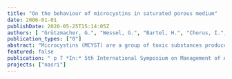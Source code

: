 ```yaml
---
title: "On the behaviour of microcystins in saturated porous medium"
date: 2006-01-01
publishDate: 2020-05-25T15:14:05Z
authors: [ "Grützmacher, G.", "Wessel, G.", "Bartel, H.", "Chorus, I.", "Holzbecher, E." ]
publication_types: ["0"]
abstract: "Microcystins (MCYST) are a group of toxic substances produced by cyanobacteria (‘blue-green-algae’). In case of cyanobacterial blooms microcystin concentrations in surface waters may reach values far above the value proposed as provisional guideline for drinking water by the WHO of 1 µg/L for MCYST-LR. For drinking water production via underground passage it is therefore necessary to ensure removal to a large extent. For this reason experiments with extracellular microcystins were conducted in the laboratory as well as in a natural setting on the UBA’s (German Federal Environmental Agency) experimental field for simulation of underground passage. Laboratory batch experiments showed that adsorption of microcystins can be neglected in sandy material (kd < 1 cm³/g). Batch and column experiments identified biodegradation as the predominant elimination process in these sediments. The degradation rates derived from laboratory column experiments as well as semi-technical scale enclosure experiments varied between 0.2 d–1 and 18 d–1. In the worst case this means a half life of 2.8 days, so that under aerobic conditions contact times of several days should be sufficient to eliminate MCYST to an extent safe for use as drinking water."
featured: false
publication: " p 7 *In:* 5th International Symposium on Management of Aquifer Recharge / IHP-VI, Series on Groundwater. Berlin. 11. – 16.6.2005"
projects: ["nasri"]
---
```


